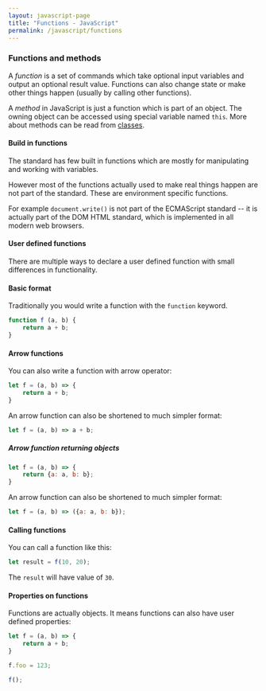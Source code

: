 ```yaml
---
layout: javascript-page
title: "Functions - JavaScript"
permalink: /javascript/functions
---
```


### Functions and methods

A *function* is a set of commands which take optional input variables and output 
an optional result value. Functions can also change state or make other things 
happen (usually by calling other functions).

A *method* in JavaScript is just a function which is part of an object. The 
owning object can be accessed using special variable named `this`. More about
 methods can be read from [classes](./classes.md).

#### Build in functions

The standard has few built in functions which are mostly for 
manipulating and working with variables.

However most of the functions actually used to make real things happen are not 
part of the standard. These are environment specific functions.

For example `document.write()` is not part of the ECMAScript standard -- it is 
actually part of the DOM HTML standard, which is implemented in all modern web 
browsers.

#### User defined functions 

There are multiple ways to declare a user defined function with small 
differences in functionality.

#### Basic format

Traditionally you would write a function with the `function` keyword.

```javascript
function f (a, b) {
    return a + b;
}
```

#### Arrow functions

You can also write a function with arrow operator:

```javascript
let f = (a, b) => {
    return a + b;
}
```

An arrow function can also be shortened to much simpler format:

```javascript
let f = (a, b) => a + b;
```

##### Arrow function returning objects

```javascript
let f = (a, b) => {
    return {a: a, b: b};
}
```

An arrow function can also be shortened to much simpler format:

```javascript
let f = (a, b) => ({a: a, b: b});
```

#### Calling functions

You can call a function like this:

```javascript
let result = f(10, 20);
```

The `result` will have value of `30`.

#### Properties on functions

Functions are actually objects. It means functions can also have user defined 
properties:

```javascript
let f = (a, b) => {
    return a + b;
}

f.foo = 123;

f();
```
